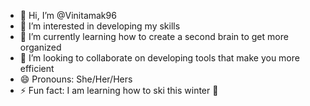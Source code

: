 - 👋 Hi, I’m @Vinitamak96
- 👀 I’m interested in developing my skills
- 🌱 I’m currently learning how to create a second brain to get more organized
- 💞️ I’m looking to collaborate on developing tools that make you more efficient
- 😄 Pronouns: She/Her/Hers
- ⚡ Fun fact: I am learning how to ski this winter 🤟

<!---
Vinitamak96/Vinitamak96 is a ✨ special ✨ repository because its `README.md` (this file) appears on your GitHub profile.
You can click the Preview link to take a look at your changes.
--->
